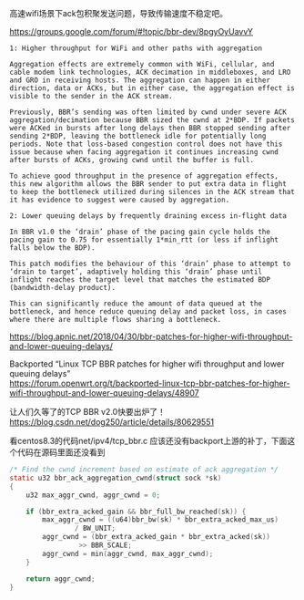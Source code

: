 高速wifi场景下ack包积聚发送问题，导致传输速度不稳定吧。   


https://groups.google.com/forum/#!topic/bbr-dev/8pgyOyUavvY     



```text
1: Higher throughput for WiFi and other paths with aggregation

Aggregation effects are extremely common with WiFi, cellular, and cable modem link technologies, ACK decimation in middleboxes, and LRO and GRO in receiving hosts. The aggregation can happen in either direction, data or ACKs, but in either case, the aggregation effect is visible to the sender in the ACK stream.

Previously, BBR’s sending was often limited by cwnd under severe ACK aggregation/decimation because BBR sized the cwnd at 2*BDP. If packets were ACKed in bursts after long delays then BBR stopped sending after sending 2*BDP, leaving the bottleneck idle for potentially long periods. Note that loss-based congestion control does not have this issue because when facing aggregation it continues increasing cwnd after bursts of ACKs, growing cwnd until the buffer is full.

To achieve good throughput in the presence of aggregation effects, this new algorithm allows the BBR sender to put extra data in flight to keep the bottleneck utilized during silences in the ACK stream that it has evidence to suggest were caused by aggregation.

2: Lower queuing delays by frequently draining excess in-flight data

In BBR v1.0 the ‘drain’ phase of the pacing gain cycle holds the pacing gain to 0.75 for essentially 1*min_rtt (or less if inflight falls below the BDP).

This patch modifies the behaviour of this ‘drain’ phase to attempt to ‘drain to target’, adaptively holding this ‘drain’ phase until inflight reaches the target level that matches the estimated BDP (bandwidth-delay product).

This can significantly reduce the amount of data queued at the bottleneck, and hence reduce queuing delay and packet loss, in cases where there are multiple flows sharing a bottleneck.
```


https://blog.apnic.net/2018/04/30/bbr-patches-for-higher-wifi-throughput-and-lower-queuing-delays/    

Backported “Linux TCP BBR patches for higher wifi throughput and lower queuing delays”    
https://forum.openwrt.org/t/backported-linux-tcp-bbr-patches-for-higher-wifi-throughput-and-lower-queuing-delays/48907    

让人们久等了的TCP BBR v2.0快要出炉了！   
https://blog.csdn.net/dog250/article/details/80629551      



看centos8.3的代码net/ipv4/tcp_bbr.c 应该还没有backport上游的补丁，下面这个代码在源码里面还没看到
```c
/* Find the cwnd increment based on estimate of ack aggregation */
static u32 bbr_ack_aggregation_cwnd(struct sock *sk)
{
	u32 max_aggr_cwnd, aggr_cwnd = 0;

	if (bbr_extra_acked_gain && bbr_full_bw_reached(sk)) {
		max_aggr_cwnd = ((u64)bbr_bw(sk) * bbr_extra_acked_max_us)
				/ BW_UNIT;
		aggr_cwnd = (bbr_extra_acked_gain * bbr_extra_acked(sk))
			     >> BBR_SCALE;
		aggr_cwnd = min(aggr_cwnd, max_aggr_cwnd);
	}

	return aggr_cwnd;
}
```
